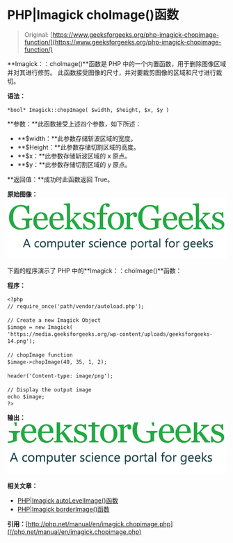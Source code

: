 # PHP|Imagick choImage()函数

> Original: [https://www.geeksforgeeks.org/php-imagick-chopimage-function/](https://www.geeksforgeeks.org/php-imagick-chopimage-function/)

**Imagick：：choImage()**函数是 PHP 中的一个内置函数，用于删除图像区域并对其进行修剪。 此函数接受图像的尺寸，并对要裁剪图像的区域和尺寸进行裁切。

**语法：**

```
*bool* Imagick::chopImage( $width, $height, $x, $y )
```

**参数：**此函数接受上述四个参数，如下所述：

*   **$width：**此参数存储斩波区域的宽度。
*   **$Height：**此参数存储切割区域的高度。
*   **$x：**此参数存储斩波区域的 x 原点。
*   **$y：**此参数存储切割区域的 y 原点。

**返回值：**成功时此函数返回 True。

**原始图像：**
![](img/f73b4be7f16e00589c14d824c8603f23.png)

下面的程序演示了 PHP 中的**Imagick：：choImage()**函数：

**程序：**

```
<?php 
// require_once('path/vendor/autoload.php'); 

// Create a new Imagick Object
$image = new Imagick(
'https://media.geeksforgeeks.org/wp-content/uploads/geeksforgeeks-14.png');

// chopImage function
$image->chopImage(40, 35, 1, 2);

header('Content-type: image/png');

// Display the output image
echo $image;
?>
```

**输出：**
![](img/ced86e78095607b63d11651f13a2feaa.png)

**相关文章：**

*   [PHP|Imagick autoLevelImage()函数](https://www.geeksforgeeks.org/php-imagick-autolevelimage-function/)
*   [PHP|Imagick borderImage()函数](https://www.geeksforgeeks.org/php-imagick-borderimage-function/)

**引用：**[http://php.net/manual/en/imagick.chopimage.php](//php.net/manual/en/imagick.chopimage.php)